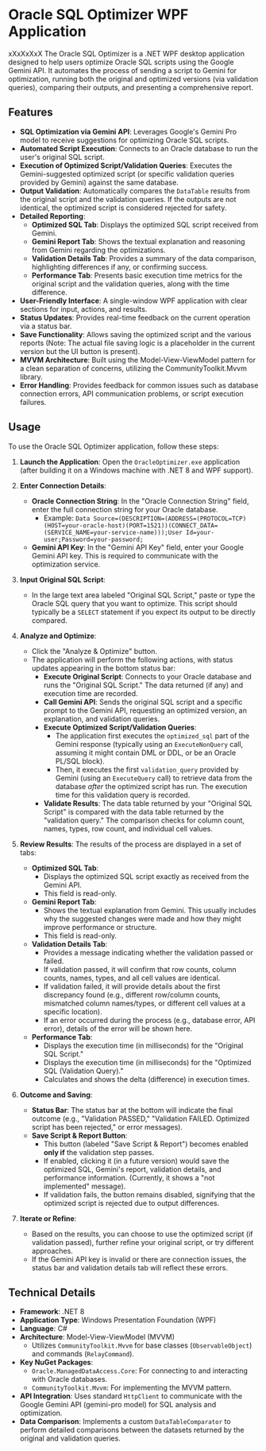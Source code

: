 # Oracle SQL Optimizer WPF Application
xXxXxXxX
The Oracle SQL Optimizer is a .NET WPF desktop application designed to help users optimize Oracle SQL scripts using the Google Gemini API. It automates the process of sending a script to Gemini for optimization, running both the original and optimized versions (via validation queries), comparing their outputs, and presenting a comprehensive report.

## Features

*   **SQL Optimization via Gemini API**: Leverages Google's Gemini Pro model to receive suggestions for optimizing Oracle SQL scripts.
*   **Automated Script Execution**: Connects to an Oracle database to run the user's original SQL script.
*   **Execution of Optimized Script/Validation Queries**: Executes the Gemini-suggested optimized script (or specific validation queries provided by Gemini) against the same database.
*   **Output Validation**: Automatically compares the `DataTable` results from the original script and the validation queries. If the outputs are not identical, the optimized script is considered rejected for safety.
*   **Detailed Reporting**:
    *   **Optimized SQL Tab**: Displays the optimized SQL script received from Gemini.
    *   **Gemini Report Tab**: Shows the textual explanation and reasoning from Gemini regarding the optimizations.
    *   **Validation Details Tab**: Provides a summary of the data comparison, highlighting differences if any, or confirming success.
    *   **Performance Tab**: Presents basic execution time metrics for the original script and the validation queries, along with the time difference.
*   **User-Friendly Interface**: A single-window WPF application with clear sections for input, actions, and results.
*   **Status Updates**: Provides real-time feedback on the current operation via a status bar.
*   **Save Functionality**: Allows saving the optimized script and the various reports (Note: The actual file saving logic is a placeholder in the current version but the UI button is present).
*   **MVVM Architecture**: Built using the Model-View-ViewModel pattern for a clean separation of concerns, utilizing the CommunityToolkit.Mvvm library.
*   **Error Handling**: Provides feedback for common issues such as database connection errors, API communication problems, or script execution failures.


## Usage

To use the Oracle SQL Optimizer application, follow these steps:

1.  **Launch the Application**: Open the `OracleOptimizer.exe` application (after building it on a Windows machine with .NET 8 and WPF support).

2.  **Enter Connection Details**:
    *   **Oracle Connection String**: In the "Oracle Connection String" field, enter the full connection string for your Oracle database.
        *   Example: `Data Source=(DESCRIPTION=(ADDRESS=(PROTOCOL=TCP)(HOST=your-oracle-host)(PORT=1521))(CONNECT_DATA=(SERVICE_NAME=your-service-name)));User Id=your-user;Password=your-password;`
    *   **Gemini API Key**: In the "Gemini API Key" field, enter your Google Gemini API key. This is required to communicate with the optimization service.

3.  **Input Original SQL Script**:
    *   In the large text area labeled "Original SQL Script," paste or type the Oracle SQL query that you want to optimize. This script should typically be a `SELECT` statement if you expect its output to be directly compared.

4.  **Analyze and Optimize**:
    *   Click the "Analyze & Optimize" button.
    *   The application will perform the following actions, with status updates appearing in the bottom status bar:
        *   **Execute Original Script**: Connects to your Oracle database and runs the "Original SQL Script." The data returned (if any) and execution time are recorded.
        *   **Call Gemini API**: Sends the original SQL script and a specific prompt to the Gemini API, requesting an optimized version, an explanation, and validation queries.
        *   **Execute Optimized Script/Validation Queries**:
            *   The application first executes the `optimized_sql` part of the Gemini response (typically using an `ExecuteNonQuery` call, assuming it might contain DML or DDL, or be an Oracle PL/SQL block).
            *   Then, it executes the first `validation_query` provided by Gemini (using an `ExecuteQuery` call) to retrieve data from the database *after* the optimized script has run. The execution time for this validation query is recorded.
        *   **Validate Results**: The data table returned by your "Original SQL Script" is compared with the data table returned by the "validation query." The comparison checks for column count, names, types, row count, and individual cell values.

5.  **Review Results**:
    The results of the process are displayed in a set of tabs:
    *   **Optimized SQL Tab**:
        *   Displays the optimized SQL script exactly as received from the Gemini API.
        *   This field is read-only.
    *   **Gemini Report Tab**:
        *   Shows the textual explanation from Gemini. This usually includes why the suggested changes were made and how they might improve performance or structure.
        *   This field is read-only.
    *   **Validation Details Tab**:
        *   Provides a message indicating whether the validation passed or failed.
        *   If validation passed, it will confirm that row counts, column counts, names, types, and all cell values are identical.
        *   If validation failed, it will provide details about the first discrepancy found (e.g., different row/column counts, mismatched column names/types, or different cell values at a specific location).
        *   If an error occurred during the process (e.g., database error, API error), details of the error will be shown here.
    *   **Performance Tab**:
        *   Displays the execution time (in milliseconds) for the "Original SQL Script."
        *   Displays the execution time (in milliseconds) for the "Optimized SQL (Validation Query)."
        *   Calculates and shows the delta (difference) in execution times.

6.  **Outcome and Saving**:
    *   **Status Bar**: The status bar at the bottom will indicate the final outcome (e.g., "Validation PASSED," "Validation FAILED. Optimized script has been rejected," or error messages).
    *   **Save Script & Report Button**:
        *   This button (labeled "Save Script & Report") becomes enabled **only if** the validation step passes.
        *   If enabled, clicking it (in a future version) would save the optimized SQL, Gemini's report, validation details, and performance information. (Currently, it shows a "not implemented" message).
        *   If validation fails, the button remains disabled, signifying that the optimized script is rejected due to output differences.

7.  **Iterate or Refine**:
    *   Based on the results, you can choose to use the optimized script (if validation passed), further refine your original script, or try different approaches.
    *   If the Gemini API key is invalid or there are connection issues, the status bar and validation details tab will reflect these errors.


## Technical Details

*   **Framework**: .NET 8
*   **Application Type**: Windows Presentation Foundation (WPF)
*   **Language**: C#
*   **Architecture**: Model-View-ViewModel (MVVM)
    *   Utilizes `CommunityToolkit.Mvvm` for base classes (`ObservableObject`) and commands (`RelayCommand`).
*   **Key NuGet Packages**:
    *   `Oracle.ManagedDataAccess.Core`: For connecting to and interacting with Oracle databases.
    *   `CommunityToolkit.Mvvm`: For implementing the MVVM pattern.
*   **API Integration**: Uses standard `HttpClient` to communicate with the Google Gemini API (gemini-pro model) for SQL analysis and optimization.
*   **Data Comparison**: Implements a custom `DataTableComparator` to perform detailed comparisons between the datasets returned by the original and validation queries.
